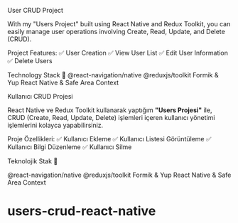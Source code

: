 User CRUD Project

With my "Users Project" built using React Native and Redux Toolkit, you can easily manage user operations involving Create, Read, Update, and Delete (CRUD).

Project Features:
✅ User Creation
✅ View User List
✅ Edit User Information
✅ Delete Users

Technology Stack 🌟
@react-navigation/native
@reduxjs/toolkit
Formik & Yup
React Native & Safe Area Context

Kullanıcı CRUD Projesi

React Native ve Redux Toolkit kullanarak yaptığım **"Users Projesi"** ile, CRUD (Create, Read, Update, Delete) işlemleri içeren kullanıcı yönetimi işlemlerini kolayca yapabilirsiniz.

Proje Özellikleri:
✅ Kullanıcı Ekleme
✅ Kullanıcı Listesi Görüntüleme
✅ Kullanıcı Bilgi Düzenleme
✅ Kullanıcı Silme

Teknolojik Stak 🌟

@react-navigation/native
@reduxjs/toolkit
Formik & Yup
React Native & Safe Area Context
# users-crud-react-native

